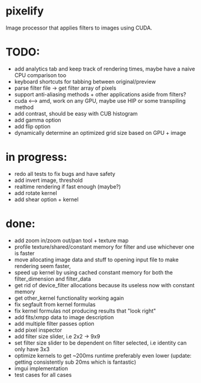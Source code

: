 # pixelify
Image processor that applies filters to images using CUDA. 

# TODO:
- add analytics tab and keep track of rendering times, maybe have a naive CPU comparison too
- keyboard shortcuts for tabbing between original/preview
- parse filter file -> get filter array of pixels 
- support anti-aliasing methods + other applications aside from filters?
- cuda <--> amd, work on any GPU, maybe use HIP or some transpiling method
- add contrast, should be easy with CUB histogram
- add gamma option
- add flip option
- dynamically determine an optimized grid size based on GPU + image

# in progress:
- redo all tests to fix bugs and have safety
- add invert image, threshold
- realtime rendering if fast enough (maybe?)
- add rotate kernel
- add shear option + kernel

# done:
- add zoom in/zoom out/pan tool + texture map
- profile texture/shared/constant memory for filter and use whichever one is faster
- move allocating image data and stuff to opening input file to make rendering seem faster,
- speed up kernel by using cached constant memory for both the filter_dimension and filter_data
- get rid of device_filter allocations because its useless now with constant memory
- get other_kernel functionality working again
- fix segfault from kernel formulas
- fix kernel formulas not producing results that "look right"
- add fits/xmpp data to image description
- add multiple filter passes option
- add pixel inspector
- add filter size slider, i.e 2x2 -> 9x9
- set filter size slider to be dependent on filter selected, i.e identity can only have 3x3 
- optimize kernels to get ~200ms runtime preferably even lower (update: getting consistently sub 20ms which is fantastic)
- imgui implementation 
- test cases for all cases 
